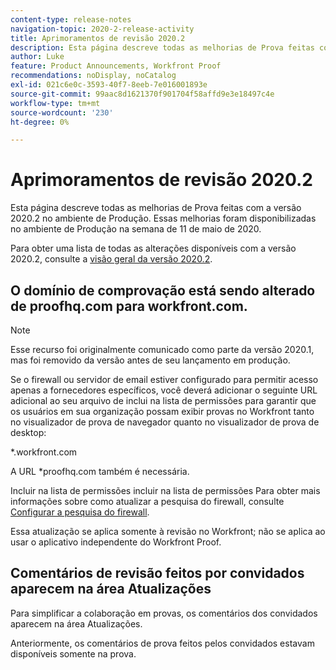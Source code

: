```yaml
---
content-type: release-notes
navigation-topic: 2020-2-release-activity
title: Aprimoramentos de revisão 2020.2
description: Esta página descreve todas as melhorias de Prova feitas com a versão 2020.2 no ambiente de Produção. Essas melhorias foram disponibilizadas no ambiente de Produção na semana de 11 de maio de 2020.
author: Luke
feature: Product Announcements, Workfront Proof
recommendations: noDisplay, noCatalog
exl-id: 021c6e0c-3593-40f7-8eeb-7e016001893e
source-git-commit: 99aac8d1621370f901704f58affd9e3e18497c4e
workflow-type: tm+mt
source-wordcount: '230'
ht-degree: 0%

---
```


# Aprimoramentos de revisão 2020.2

Esta página descreve todas as melhorias de Prova feitas com a versão 2020.2 no ambiente de Produção. Essas melhorias foram disponibilizadas no ambiente de Produção na semana de 11 de maio de 2020.

Para obter uma lista de todas as alterações disponíveis com a versão 2020.2, consulte a [visão geral da versão 2020.2](../../../product-announcements/product-releases/2020.2.-release-activity/2020-2-release-overview.md).

## O domínio de comprovação está sendo alterado de proofhq.com para workfront.com.

>[!NOTE]
>
>Esse recurso foi originalmente comunicado como parte da versão 2020.1, mas foi removido da versão antes de seu lançamento em produção.

Se o firewall ou servidor de email estiver configurado para permitir acesso apenas a fornecedores específicos, você deverá adicionar o seguinte URL adicional ao seu arquivo de inclui na lista de permissões para garantir que os usuários em sua organização possam exibir provas no Workfront tanto no visualizador de prova de navegador quanto no visualizador de prova de desktop:

&#42;.workfront.com

A URL &#42;proofhq.com também é necessária.

Incluir na lista de permissões incluir na lista de permissões Para obter mais informações sobre como atualizar a pesquisa do firewall, consulte [Configurar a pesquisa do firewall](../../../administration-and-setup/get-started-wf-administration/configure-your-firewall.md).

Essa atualização se aplica somente à revisão no Workfront; não se aplica ao usar o aplicativo independente do Workfront Proof.

## Comentários de revisão feitos por convidados aparecem na área Atualizações

Para simplificar a colaboração em provas, os comentários dos convidados aparecem na área Atualizações.

Anteriormente, os comentários de prova feitos pelos convidados estavam disponíveis somente na prova.
